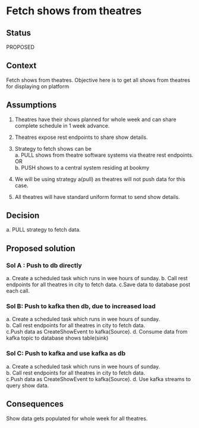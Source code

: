 # Fetch shows from theatres


## Status

PROPOSED

## Context

Fetch shows from theatres.
Objective here is to get all shows from theatres for displaying on platform

## Assumptions
1. Theatres have their shows planned for whole week and can share complete schedule in 1 week advance.
2. Theatres expose rest endpoints to share show details.
3. Strategy to fetch shows can be   
    a. PULL shows from theatre software systems via theatre rest endpoints.
    OR   
    b. PUSH shows to a central system residing at bookmy
4. We will be using strategy a(pull) as theatres will not push data for this case.

5. All theatres will have standard uniform format to send show details. 

## Decision
a. PULL strategy to fetch data.

## Proposed solution
### Sol A : Push to db directly

a. Create a scheduled task which runs in wee hours of sunday.
b. Call rest endpoints for all theatres in city to fetch data.
c.Save data to database post each call.

### Sol B: Push to kafka then db, due to increased load

a. Create a scheduled task which runs in wee hours of sunday.  
b. Call rest endpoints for all theatres in city to fetch data.  
c.Push data as CreateShowEvent to kafka(Source). 
d. Consume data from kafka topic to database shows table(sink)

### Sol C: Push to kafka and use kafka as db

a. Create a scheduled task which runs in wee hours of sunday.  
b. Call rest endpoints for all theatres in city to fetch data.  
c.Push data as CreateShowEvent to kafka(Source). 
d. Use kafka streams to query show data.
## Consequences

Show data gets populated for whole week for all theatres.




